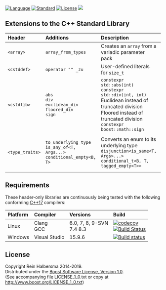 [![Language](https://img.shields.io/badge/language-C++-blue.svg)](https://isocpp.org/) 
[![Standard](https://img.shields.io/badge/c%2B%2B-17-blue.svg)](https://en.wikipedia.org/wiki/C%2B%2B#Standardization)
[![License](https://img.shields.io/badge/license-Boost-blue.svg)](https://opensource.org/licenses/BSL-1.0) 
[![](https://tokei.rs/b1/github/rhalbersma/xstd)](https://github.com/rhalbersma/xstd)

Extensions to the C++ Standard Library
--------------------------------------

| Header          | Additions          | Description | Reference |
| :-----          | :--------          | :---------- | :-------- |
| `<array>`       | `array_from_types` | Creates an `array` from a variadic parameter pack | none |
| `<cstddef>`     | `operator "" _zu`  | User-defined literals for `size_t` | [P0330R4](http://www.open-std.org/jtc1/sc22/wg21/docs/papers/2019/p0330r4.html) |
| `<cstdlib>`     | `abs` <br> `div` <br> `euclidean_div` <br> `floored_div` <br> `sign` | `constexpr std::abs(int)` <br> `constexpr std::div(int, int)` <br> Euclidean instead of truncated division <br> Floored instead of truncated division <br> `constexpr boost::math::sign` | [P0533R3](http://www.open-std.org/jtc1/sc22/wg21/docs/papers/2018/p0533r3.pdf) <br> [P0533R3](http://www.open-std.org/jtc1/sc22/wg21/docs/papers/2018/p0533r3.pdf) <br> [Euclidean division](https://en.wikipedia.org/wiki/Euclidean_division) <br> [Floored division](http://research.microsoft.com/pubs/151917/divmodnote-letter.pdf) <br> [Boost.Math](https://www.boost.org/doc/libs/1_67_0/libs/math/doc/html/math_toolkit/sign_functions.html) |
| `<type_traits>` |  `to_underlying_type` <br> `is_any_of<T, Args...>` <br> `conditional_empty<B, T>` | Converts an enum to its underlying type <br> `disjunction<is_same<T, Args>...>` <br> `conditional_t<B, T, tagged_empty<T>>` | [Effective Modern C++](http://shop.oreilly.com/product/0636920033707.do), Item 10 <br> none  <br> none |

Requirements
------------

These header-only libraries are continuously being tested with the following conforming [C++17](http://www.open-std.org/jtc1/sc22/wg21/docs/papers/2017/n4659.pdf) compilers:

| Platform | Compiler | Versions | Build |
| :------- | :------- | :------- | :---- |
| Linux    | Clang <br> GCC | 6.0, 7, 8, 9-SVN<br> 7.4 8.3 | [![codecov](https://codecov.io/gh/rhalbersma/xstd/branch/master/graph/badge.svg)](https://codecov.io/gh/rhalbersma/xstd) <br> [![Build Status](https://travis-ci.org/rhalbersma/xstd.svg)](https://travis-ci.org/rhalbersma/xstd) |
| Windows  | Visual Studio  |                       15.9.6 | [![Build status](https://ci.appveyor.com/api/projects/status/nu193iqabu749mpx?svg=true)](https://ci.appveyor.com/project/rhalbersma/xstd) |

License
-------

Copyright Rein Halbersma 2014-2019.  
Distributed under the [Boost Software License, Version 1.0](http://www.boost.org/users/license.html).  
(See accompanying file LICENSE_1_0.txt or copy at http://www.boost.org/LICENSE_1_0.txt)
